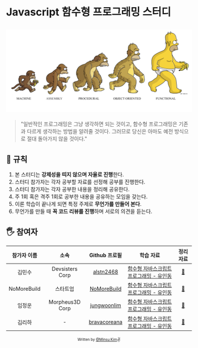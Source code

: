 # Javascript 함수형 프로그래밍 스터디

<h2 align="center">
  <img src="thumbnail.png" alt="Functional Programming" width="700">
</h2>

> "일반적인 프로그래밍은 그냥 생각하면 되는 것이고, 함수형 프로그래밍은 기존과 다르게 생각하는 방법을 알려줄 것이다. 그러므로 당신은 아마도 예전 방식으로 절대 돌아가지 않을 것이다."

## 🚧 규칙

1. 본 스터디는 **강제성을 띠지 않으며 자율로 진행**한다.
2. 스터디 참가자는 각자 공부할 자료를 선정해 공부를 진행한다.
3. 스터디 참가자는 각자 공부한 내용을 정리해 공유한다.
4. 주 1회 혹은 격주 1회로 공부한 내용을 공유하는 모임을 갖는다.
5. 이론 학습이 끝나게 되면 특정 주제로 **무언가를 만들어 본다**.
6. 무언가를 만들 때 **꼭 코드 리뷰를 진행**하며 서로의 의견을 듣는다.

## 🖐 참여자

| 참가자 이름 |      소속       |                 Github 프로필                 |                                               학습 자료                                               |            정리 자료            |
| :---------: | :-------------: | :-------------------------------------------: | :---------------------------------------------------------------------------------------------------: | :-----------------------------: |
|   김민수    | Devsisters Corp |   [alstn2468](https://github.com/alstn2468)   | [함수형 자바스크립트 프로그래밍 - 유인동](https://book.naver.com/bookdb/book_detail.nhn?bid=12800140) |  [:link:](alstn2468/README.md)  |
| NoMoreBuild | 스타트업 | [NoMoreBuild](https://github.com/NoMoreBuild) |  [함수형 자바스크립트 프로그래밍 - 유인동](https://book.naver.com/bookdb/book_detail.nhn?bid=12800140) | [:link:](nomorebuild/README.md) |
|   임정운    | Morpheus3D Corp | [jungwoonlim](https://github.com/jungwoonlim) | [함수형 자바스크립트 프로그래밍 - 유인동](https://book.naver.com/bookdb/book_detail.nhn?bid=12800140) | [:link:](jungwoonlim/README.md) |
|   김리하   | - | [bravacoreana](https://github.com/bravacoreana) | [함수형 자바스크립트 프로그래밍 - 유인동](https://book.naver.com/bookdb/book_detail.nhn?bid=12800140) | [:link:](bravacoreana/README.md) |

<div align="center">

<sub><sup>Written by <a href="https://github.com/alstn2468">@Minsu Kim</a></sup></sub><small>✌</small>

</div>
